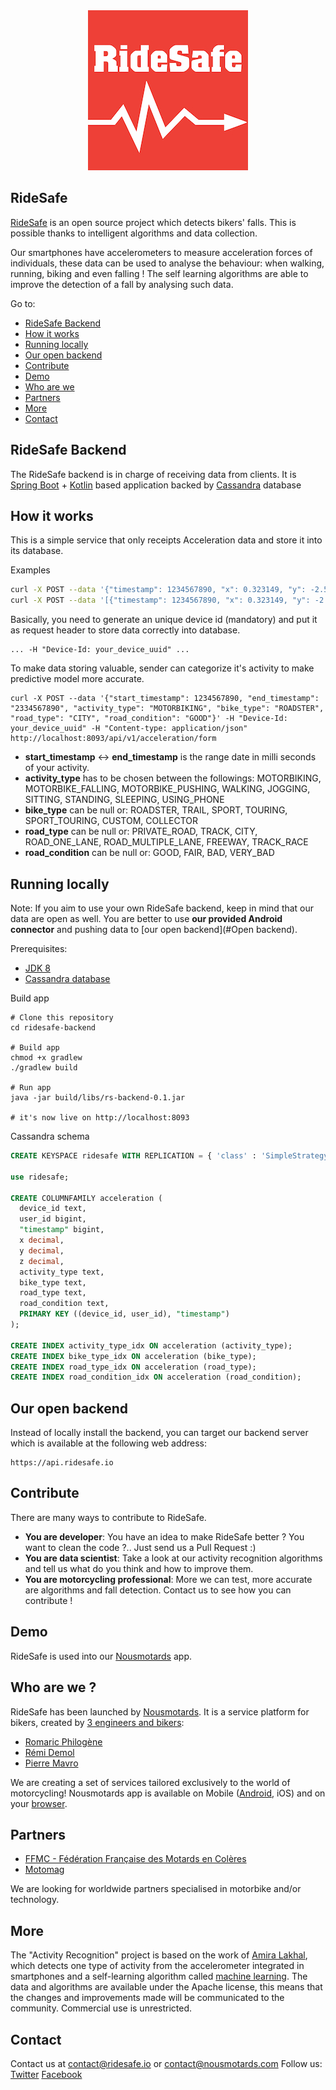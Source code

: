 <center><img src="https://raw.githubusercontent.com/ridesafe/project/gh-pages/ridesafe_256.jpg" ></center>

## RideSafe
[RideSafe](http://www.ridesafe.io) is an open source project which detects bikers' falls. This is possible thanks to intelligent algorithms and data collection.

Our smartphones have accelerometers to measure acceleration forces of individuals, these data can be used to analyse the behaviour: when walking, running, biking and even falling !
The self learning algorithms are able to improve the detection of a fall by analysing such data.

Go to:
* [RideSafe Backend](#ridesafe-backend)
* [How it works](#how-it-works)
* [Running locally](#running-locally)
* [Our open backend](#our-open-backend)
* [Contribute](#contribute)
* [Demo](#demo)
* [Who are we](#who-are-we)
* [Partners](#partners)
* [More](#more)
* [Contact](#contact)

## RideSafe Backend
The RideSafe backend is in charge of receiving data from clients. It is [Spring Boot](http://projects.spring.io/spring-boot/) + [Kotlin](https://kotlinlang.org/) based application backed by [Cassandra](http://cassandra.apache.org/) database

## How it works
This is a simple service that only receipts Acceleration data and store it into its database.

Examples
```bash
curl -X POST --data '{"timestamp": 1234567890, "x": 0.323149, "y": -2.5231, "z": 9.28387237}' -H "Device-Id: your_device_uuid" -H "Content-type: application/json" http://localhost:8093/api/v1/acceleration
curl -X POST --data '[{"timestamp": 1234567890, "x": 0.323149, "y": -2.5231, "z": 9.28387237}, ...]' -H "Device-Id: your_device_uuid" -H "Content-type: application/json" http://localhost:8093/api/v1/accelerations
```

Basically, you need to generate an unique device id (mandatory) and put it as request header to store data correctly into database.
```
... -H "Device-Id: your_device_uuid" ...
```

To make data storing valuable, sender can categorize it's activity to make predictive model more accurate.
```
curl -X POST --data '{"start_timestamp": 1234567890, "end_timestamp": "2334567890", "activity_type": "MOTORBIKING", "bike_type": "ROADSTER", "road_type": "CITY", "road_condition": "GOOD"}' -H "Device-Id: your_device_uuid" -H "Content-type: application/json" http://localhost:8093/api/v1/acceleration/form
```

* **start_timestamp** <-> **end_timestamp** is the range date in milli seconds of your activity.
* **activity_type** has to be chosen between the followings: MOTORBIKING, MOTORBIKE_FALLING, MOTORBIKE_PUSHING, WALKING, JOGGING, SITTING, STANDING, SLEEPING, USING_PHONE
* **bike_type** can be null or: ROADSTER, TRAIL, SPORT, TOURING, SPORT_TOURING, CUSTOM, COLLECTOR
* **road_type** can be null or: PRIVATE_ROAD, TRACK, CITY, ROAD_ONE_LANE, ROAD_MULTIPLE_LANE, FREEWAY, TRACK_RACE
* **road_condition** can be null or: GOOD, FAIR, BAD, VERY_BAD

## Running locally
Note: If you aim to use your own RideSafe backend, keep in mind that our data are open as well. You are better to use **our provided Android connector** and pushing data to [our open backend](#Open backend).

Prerequisites:
* [JDK 8](http://www.oracle.com/technetwork/java/javase/downloads/jdk8-downloads-2133151.html)
* [Cassandra database](http://cassandra.apache.org/download/)

Build app
```
# Clone this repository
cd ridesafe-backend

# Build app
chmod +x gradlew
./gradlew build

# Run app
java -jar build/libs/rs-backend-0.1.jar

# it's now live on http://localhost:8093
```

Cassandra schema
```SQL
CREATE KEYSPACE ridesafe WITH REPLICATION = { 'class' : 'SimpleStrategy', 'replication_factor' : 1 };

use ridesafe;

CREATE COLUMNFAMILY acceleration (
  device_id text,
  user_id bigint,
  "timestamp" bigint,
  x decimal,
  y decimal,
  z decimal,
  activity_type text,
  bike_type text,
  road_type text,
  road_condition text,
  PRIMARY KEY ((device_id, user_id), "timestamp")
);

CREATE INDEX activity_type_idx ON acceleration (activity_type);
CREATE INDEX bike_type_idx ON acceleration (bike_type);
CREATE INDEX road_type_idx ON acceleration (road_type);
CREATE INDEX road_condition_idx ON acceleration (road_condition);
```

## Our open backend
Instead of locally install the backend, you can target our backend server which is available at the following web address:
```
https://api.ridesafe.io
```

## Contribute
There are many ways to contribute to RideSafe.
* **You are developer**: You have an idea to make RideSafe better ? You want to clean the code ?.. Just send us a Pull Request :)
* **You are data scientist**: Take a look at our activity recognition algorithms and tell us what do you think and how to improve them.
* **You are motorcycling professional**: More we can test, more accurate are algorithms and fall detection. Contact us to see how you can contribute !

## Demo
RideSafe is used into our [Nousmotards](https://play.google.com/store/apps/details?id=com.nousmotards.android) app.


## Who are we ?
RideSafe has been launched by [Nousmotards](https://www.nousmotards.com).
It is a service platform for bikers, created by [3 engineers and bikers](http://blog.nousmotards.com/2015/04/24/ouverture-du-blog-nousmotards/):
* [Romaric Philogène](https://fr.linkedin.com/in/romaricphilogene)
* [Rémi Demol](https://www.linkedin.com/in/demolremi/fr)
* [Pierre Mavro](https://fr.linkedin.com/in/pmavro/fr)

We are creating a set of services tailored exclusively to the world of motorcycling!
Nousmotards app is available on Mobile ([Android](https://play.google.com/store/apps/details?id=com.nousmotards.android), iOS) and on your [browser](https://www.nousmotards.com).

## Partners
* [FFMC - Fédération Française des Motards en Colères](http://ffmc.fr/)
* [Motomag](http://www.motomag.com/)

We are looking for worldwide partners specialised in motorbike and/or technology.

## More
The "Activity Recognition" project is based on the work of [Amira Lakhal](https://github.com/MiraLak), which detects one type of activity from the accelerometer integrated in smartphones and a self-learning algorithm called [machine learning](https://en.wikipedia.org/wiki/Machine_learning).
The data and algorithms are available under the Apache license, this means that the changes and improvements made will be communicated to the community.
Commercial use is unrestricted.

## Contact

Contact us at [contact@ridesafe.io](mailto:contact@ridesafe.io) or [contact@nousmotards.com](mailto:contact@nousmotards.com)
Follow us: [Twitter](https://twitter.com/Nousmotards) [Facebook](https://www.facebook.com/nousmotardsapp)